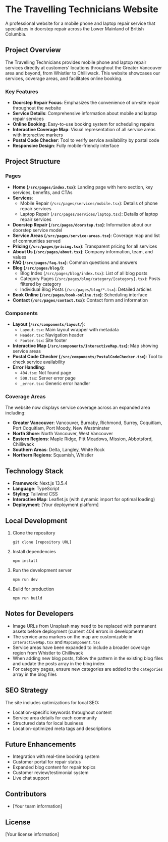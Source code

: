 # The Travelling Technicians Website

A professional website for a mobile phone and laptop repair service that specializes in doorstep repair across the Lower Mainland of British Columbia.

## Project Overview

The Travelling Technicians provides mobile phone and laptop repair services directly at customers' locations throughout the Greater Vancouver area and beyond, from Whistler to Chilliwack. This website showcases our services, coverage areas, and facilitates online booking.

### Key Features

- **Doorstep Repair Focus**: Emphasizes the convenience of on-site repair throughout the website
- **Service Details**: Comprehensive information about mobile and laptop repair services
- **Online Booking**: Easy-to-use booking system for scheduling repairs
- **Interactive Coverage Map**: Visual representation of all service areas with interactive markers
- **Postal Code Checker**: Tool to verify service availability by postal code
- **Responsive Design**: Fully mobile-friendly interface

## Project Structure

### Pages

- **Home (`/src/pages/index.tsx`)**: Landing page with hero section, key services, benefits, and CTAs
- **Services**:
  - Mobile Repair (`/src/pages/services/mobile.tsx`): Details of phone repair services
  - Laptop Repair (`/src/pages/services/laptop.tsx`): Details of laptop repair services
- **Doorstep Repair (`/src/pages/doorstep.tsx`)**: Information about our doorstep service model
- **Service Areas (`/src/pages/service-areas.tsx`)**: Coverage map and list of communities served
- **Pricing (`/src/pages/pricing.tsx`)**: Transparent pricing for all services
- **About Us (`/src/pages/about.tsx`)**: Company information, team, and values
- **FAQ (`/src/pages/faq.tsx`)**: Common questions and answers
- **Blog (`/src/pages/blog/`)**: 
  - Blog Index (`/src/pages/blog/index.tsx`): List of all blog posts
  - Category Pages (`/src/pages/blog/category/[category].tsx`): Posts filtered by category
  - Individual Blog Posts (`/src/pages/blog/*.tsx`): Detailed articles
- **Book Online (`/src/pages/book-online.tsx`)**: Scheduling interface
- **Contact (`/src/pages/contact.tsx`)**: Contact form and information

### Components

- **Layout (`/src/components/layout/`)**: 
  - `Layout.tsx`: Main layout wrapper with metadata
  - `Header.tsx`: Navigation header
  - `Footer.tsx`: Site footer
- **Interactive Map (`/src/components/InteractiveMap.tsx`)**: Map showing service areas
- **Postal Code Checker (`/src/components/PostalCodeChecker.tsx`)**: Tool to check service availability
- **Error Handling**:
  - `404.tsx`: Not found page
  - `500.tsx`: Server error page
  - `_error.tsx`: Generic error handler

### Coverage Areas

The website now displays service coverage across an expanded area including:

- **Greater Vancouver**: Vancouver, Burnaby, Richmond, Surrey, Coquitlam, Port Coquitlam, Port Moody, New Westminster
- **North Shore**: North Vancouver, West Vancouver
- **Eastern Regions**: Maple Ridge, Pitt Meadows, Mission, Abbotsford, Chilliwack
- **Southern Areas**: Delta, Langley, White Rock
- **Northern Regions**: Squamish, Whistler

## Technology Stack

- **Framework**: Next.js 13.5.4
- **Language**: TypeScript
- **Styling**: Tailwind CSS
- **Interactive Map**: Leaflet.js (with dynamic import for optimal loading)
- **Deployment**: [Your deployment platform]

## Local Development

1. Clone the repository
   ```
   git clone [repository URL]
   ```

2. Install dependencies
   ```
   npm install
   ```

3. Run the development server
   ```
   npm run dev
   ```

4. Build for production
   ```
   npm run build
   ```

## Notes for Developers

- Image URLs from Unsplash may need to be replaced with permanent assets before deployment (current 404 errors in development)
- The service area markers on the map are customizable in `InteractiveMap.tsx` and `MapComponent.tsx`
- Service areas have been expanded to include a broader coverage region from Whistler to Chilliwack
- When adding new blog posts, follow the pattern in the existing blog files and update the posts array in the blog index
- For category pages, ensure new categories are added to the `categories` array in the blog files

## SEO Strategy

The site includes optimizations for local SEO:
- Location-specific keywords throughout content
- Service area details for each community
- Structured data for local business
- Location-optimized meta tags and descriptions

## Future Enhancements

- Integration with real-time booking system
- Customer portal for repair status
- Expanded blog content for repair topics
- Customer review/testimonial system
- Live chat support

## Contributors

- [Your team information]

## License

[Your license information] 